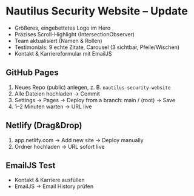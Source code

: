 # Nautilus Security Website – Update
- Größeres, eingebettetes Logo im Hero
- Präzises Scroll-Highlight (IntersectionObserver)
- Team aktualisiert (Namen & Rollen)
- Testimonials: 9 echte Zitate, Carousel (3 sichtbar, Pfeile/Wischen)
- Kontakt & Karriereformular mit EmailJS

## GitHub Pages
1) Neues Repo (public) anlegen, z. B. `nautilus-security-website`
2) Alle Dateien hochladen → Commit
3) Settings → Pages → Deploy from a branch: main / (root) → Save
4) 1–2 Minuten warten → URL live

## Netlify (Drag&Drop)
1) app.netlify.com → Add new site → Deploy manually
2) Ordner hochladen → URL sofort live

## EmailJS Test
- Kontakt & Karriere ausfüllen
- EmailJS → Email History prüfen
